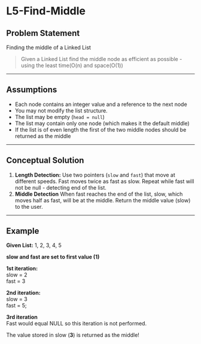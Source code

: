 #  L5-Find-Middle

##  Problem Statement
Finding the middle of a Linked List
> Given a Linked List find the middle node as efficient as possible - using the least time(O(n) and space(O(1))

---

##  Assumptions
- Each node contains an integer value and a reference to the next node
- You may not modify the list structure.
- The list may be empty (`head = null`)
- The list may contain only one node (which makes it the default middle)
- If the list is of even length the first of the two middle nodes should be returned as the middle

---

##  Conceptual Solution
1. **Length Detection:**
   Use two pointers (`slow` and `fast`) that move at different speeds. Fast moves twice as fast as slow. Repeat while fast will not be null - detecting end of the list.
2. **Middle Detection**
   When fast reaches the end of the list, slow, which moves half as fast, will be at the middle. Return the middle value (slow) to the user.
---

##  Example
**Given List:** 1, 2, 3, 4, 5  

**slow and fast are set to first value (1)**
  
**1st iteration:**   
    slow = 2     
    fast = 3  

**2nd iteration:**  
    slow = 3  
    fast = 5;  

**3rd iteration**  
Fast would equal NULL so this iteration is not performed. 

The value stored in slow (**3**) is returned as the middle!